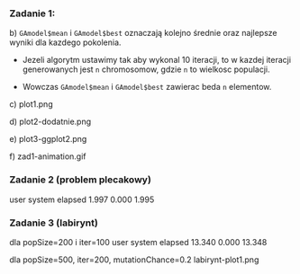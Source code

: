 ### Zadanie 1:
b) `GAmodel$mean` i `GAmodel$best` oznaczają kolejno średnie oraz najlepsze wyniki dla kazdego pokolenia.

- Jezeli algorytm ustawimy tak aby wykonal 10 iteracji, to w kazdej iteracji generowanych jest `n` chromosomow, gdzie `n` to wielkosc populacji.

- Wowczas `GAmodel$mean` i `GAmodel$best` zawierac beda `n` elementow.

c) plot1.png

d) plot2-dodatnie.png

e) plot3-ggplot2.png

f) zad1-animation.gif

### Zadanie 2 (problem plecakowy)
user    system  elapsed
1.997   0.000   1.995

### Zadanie 3 (labirynt)
dla popSize=200 i iter=100
user     system   elapsed
13.340   0.000    13.348

dla popSize=500, iter=200, mutationChance=0.2
labirynt-plot1.png
